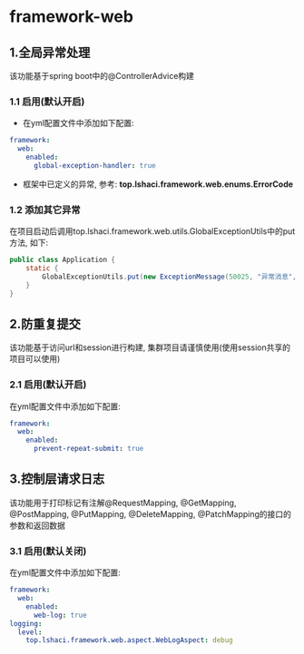 # framework-web

## 1.全局异常处理
该功能基于spring boot中的@ControllerAdvice构建

### 1.1 启用(默认开启)
+ 在yml配置文件中添加如下配置:
```yaml
framework:
  web:
    enabled:
      global-exception-handler: true
```
+ 框架中已定义的异常, 参考: **top.lshaci.framework.web.enums.ErrorCode**
### 1.2 添加其它异常
在项目启动后调用top.lshaci.framework.web.utils.GlobalExceptionUtils中的put方法, 如下:
```java
public class Application {
    static {
        GlobalExceptionUtils.put(new ExceptionMessage(50025, "异常消息", RuntimeException.class));
    }
}
```
## 2.防重复提交
该功能基于访问url和session进行构建, 集群项目请谨慎使用(使用session共享的项目可以使用)

### 2.1 启用(默认开启)
在yml配置文件中添加如下配置:
```yaml
framework:
  web:
    enabled:
      prevent-repeat-submit: true
```
## 3.控制层请求日志
该功能用于打印标记有注解@RequestMapping, @GetMapping, @PostMapping, @PutMapping, @DeleteMapping, @PatchMapping的接口的参数和返回数据

### 3.1 启用(默认关闭)
在yml配置文件中添加如下配置:
```yaml
framework:
  web:
    enabled:
      web-log: true
logging:
  level:
    top.lshaci.framework.web.aspect.WebLogAspect: debug
```
